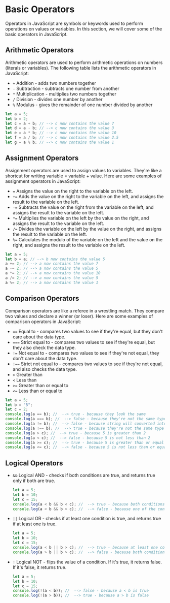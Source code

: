 # Basic Operators

Operators in JavaScript are symbols or keywords used to perform operations on values or variables. In this section, we will cover some of the basic operators in JavaScript.

## **Arithmetic Operators**

Arithmetic operators are used to perform arithmetic operations on numbers (literals or variables). The following table lists the arithmetic operators in JavaScript:

- `+` Addition - adds two numbers together
- `-` Subtraction - subtracts one number from another
- `*` Multiplication - multiplies two numbers together
- `/` Division - divides one number by another
- `%` Modulus - gives the remainder of one number divided by another

```js
let a = 5;
let b = 2;
let c = a + b; // --> c now contains the value 7
let d = a - b; // --> c now contains the value 3
let e = a * b; // --> c now contains the value 10
let f = a / b; // --> c now contains the value 2.5
let g = a % b; // --> c now contains the value 1
```

## **Assignment Operators**

Assignment operators are used to assign values to variables. They're like a shortcut for writing variable = variable + value. Here are some examples of assignment operators in JavaScript:

- `=` Assigns the value on the right to the variable on the left.
- `+=` Adds the value on the right to the variable on the left, and assigns the result to the variable on the left.
- `-=` Subtracts the value on the right from the variable on the left, and assigns the result to the variable on the left.
- `*=` Multiplies the variable on the left by the value on the right, and assigns the result to the variable on the left.
- `/=` Divides the variable on the left by the value on the right, and assigns the result to the variable on the left.
- `%=` Calculates the modulo of the variable on the left and the value on the right, and assigns the result to the variable on the left.

```js
let a = 5;
let b = a; // --> b now contains the value 5
a += 2; // --> a now contains the value 7
a -= 2; // --> a now contains the value 5
a *= 2; // --> a now contains the value 10
a /= 2; // --> a now contains the value 5
a %= 2; // --> a now contains the value 1
```

## **Comparison Operators**

Comparison operators are like a referee in a wrestling match. They compare two values and declare a winner (or loser). Here are some examples of comparison operators in JavaScript:

- `==` Equal to - compares two values to see if they're equal, but they don't care about the data type.
- `===` Strict equal to - compares two values to see if they're equal, but they also check the data type.
- `!=` Not equal to - compares two values to see if they're not equal, they don't care about the data type.
- `!==` Strict not equal to - compares two values to see if they're not equal, and also checks the data type.
- `>` Greater than
- `<` Less than
- `>=` Greater than or equal to
- `<=` Less than or equal to

```js
let a = 5;
let b = "5";
let c = 2;
console.log(a == b); //  --> true - because they look the same
console.log(a === b); //  --> false - because they're not the same type
console.log(a != b); //  --> false - because string will converted into number and here both are same
console.log(a !== b); //  --> true - because they're not the same type
console.log(a > c); //  --> true - because 5 is greater than 2
console.log(a < c); //  --> false - because 5 is not less than 2
console.log(a >= c); //  --> true - because 5 is greater than or equal to 2
console.log(a <= c); //  --> false - because 5 is not less than or equal to 2
```

## **Logical Operators**

- `&&` Logical AND - checks if both conditions are true, and returns true only if both are true.

  ```js
  let a = 5;
  let b = 10;
  let c = 15;
  console.log(a < b && b < c); //  --> true - because both conditions are true
  console.log(a < b && b > c); //  --> false - because one of the conditions is false
  ```

- `||` Logical OR - checks if at least one condition is true, and returns true if at least one is true.

  ```js
  let a = 5;
  let b = 10;
  let c = 15;
  console.log(a < b || b > c); //  --> true - because at least one condition is true
  console.log(a > b || b > c); //  --> false - because both conditions are false
  ```

- `!` Logical NOT - flips the value of a condition. If it's true, it returns false. If it's false, it returns true.

  ```js
  let a = 5;
  let b = 10;
  let c = 15;
  console.log(!(a < b)); //  --> false - because a < b is true
  console.log(!(a > b)); //  --> true - because a > b is false
  ```
